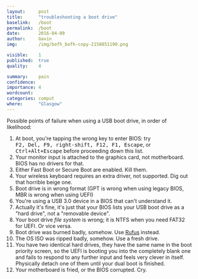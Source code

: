 ```yaml
---
layout:     post
title:      "troubleshooting a boot drive"
baselink:   /boot
permalink:  /boot
date:       2016-04-09
author:     Gavin   
img:        /img/bofh_bofh-copy-2158851190.png

visible:    1
published:  true
quality:    4

summary:    pain
confidence: 
importance: 4
wordcount:  
categories: comput
where:      "Glasgow"
---
```


Possible points of failure when using a USB boot drive, in order of likelihood:

<ol>
<li>At boot, you're tapping the wrong key to enter BIOS: try <pre style="display: inline;">F2, Del, F9, right-shift, F12, F1, Escape</pre>, or <pre style="display: inline;">Ctrl+Alt+Escape</pre> before proceeding down this list.</li>
<li>Your monitor input is attached to the graphics card, not motherboard. BIOS has no drivers for that.</li>
<li>Either Fast Boot or Secure Boot are enabled. Kill them.</li>
<li>Your wireless keyboard requires an extra driver, not supported. Dig out that horrible beige one.</li>
<li>Boot drive is in wrong format (GPT is wrong when using legacy BIOS, MBR is wrong when using UEFI)</li>
<li>You're using a USB 3.0 device in a BIOS that can't understand it.</li>
<li>Actually it's fine, it's just that your BIOS lists your USB boot drive as a "hard drive", not a "removable device".</li>
<li>Your boot drive <i>file system</i> is wrong; it is NTFS when you need FAT32 for UEFI. Or vice versa.</li>
<li>Boot drive was burned badly, somehow. Use <a href="https://rufus.akeo.ie/">Rufus</a> instead.</li>
<li>The OS ISO was ripped badly, somehow. Use a fresh drive.</li>
<li>You have two identical hard drives, they have the same name in the boot priority screen, so the UEFI is booting you into the completely blank one and fails to respond to any further input and feels very clever in itself. Physically detach one of them until your dual boot is finished.</li>
<li value="xxxx">Your motherboard is fried, or the BIOS corrupted. Cry.</li>
</ol>

